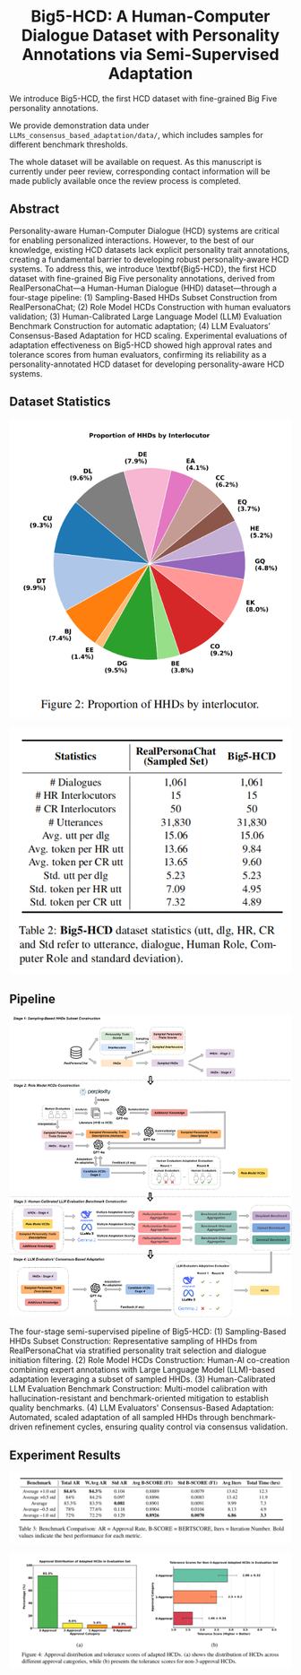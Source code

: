 <div align= "center">
    <h1> Big5-HCD: A Human-Computer Dialogue Dataset with Personality Annotations via Semi-Supervised Adaptation </h1>
</div>

[//]: # (<p align="center">  )

[//]: # (<a href="https://arxiv.org/pdf/2310.00746.pdf">Paper</a>; )

[//]: # (<a href="https://huggingface.co/datasets/ZenMoore/RoleBench">Data</a>)

[//]: # (</p>)

We introduce Big5-HCD, the first HCD dataset with fine-grained Big Five personality annotations. 

We provide demonstration data under ``LLMs_consensus_based_adaptation/data/``, which includes samples for different benchmark thresholds.

The whole dataset will be available on request. As this manuscript is currently under peer review, corresponding contact information will be made publicly available once the review process is completed.


## Abstract

Personality-aware Human-Computer Dialogue (HCD) systems are critical for enabling personalized interactions. However, to the best of our knowledge, existing HCD datasets lack explicit personality trait annotations, creating a fundamental barrier to developing robust personality-aware HCD systems. To address this, we introduce \textbf{Big5-HCD}, the first HCD dataset with fine-grained Big Five personality annotations, derived from RealPersonaChat—a Human-Human Dialogue (HHD) dataset—through a four-stage pipeline: (1) Sampling-Based HHDs Subset Construction from RealPersonaChat; (2) Role Model HCDs Construction with human evaluators validation; (3) Human-Calibrated Large Language Model (LLM) Evaluation Benchmark Construction for automatic adaptation; (4) LLM Evaluators’ Consensus-Based Adaptation for HCD scaling. Experimental evaluations of adaptation effectiveness on Big5-HCD showed high approval rates and tolerance scores from human evaluators, confirming its reliability as a personality-annotated HCD dataset for developing personality-aware HCD systems.


## Dataset Statistics

![](./assets/interlocutor_proportion.png)

![](./assets/dataset_statistics.png)

## Pipeline

![](./assets/pipeline.png)

The four-stage semi-supervised pipeline of Big5-HCD: (1) Sampling-Based HHDs Subset Construction: Representative sampling of HHDs from RealPersonaChat via stratified personality trait selection and dialogue initiation filtering. (2) Role Model HCDs Construction: Human-AI co-creation combining expert annotations with Large Language Model (LLM)-based adaptation leveraging a subset of sampled HHDs. (3) Human-Calibrated LLM Evaluation Benchmark Construction: Multi-model calibration with hallucination-resistant and benchmark-oriented mitigation to establish quality benchmarks. (4) LLM Evaluators' Consensus-Based Adaptation: Automated, scaled adaptation of all sampled HHDs through benchmark-driven refinement cycles, ensuring quality control via consensus validation.

## Experiment Results

![](./assets/RQ1.png)

![](./assets/RQ2.png)
